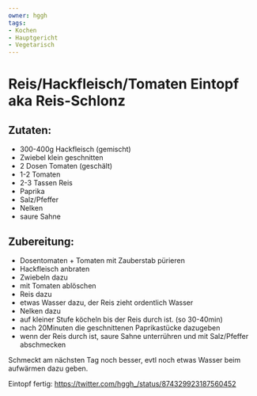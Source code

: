 ```yaml
---
owner: hggh
tags:
- Kochen
- Hauptgericht
- Vegetarisch
---
```

Reis/Hackfleisch/Tomaten Eintopf aka Reis-Schlonz
===================================================


Zutaten:
-----------------
 * 300-400g Hackfleisch (gemischt)
 * Zwiebel klein geschnitten
 * 2 Dosen Tomaten (geschält)
 * 1-2 Tomaten
 * 2-3 Tassen Reis
 * Paprika
 * Salz/Pfeffer
 * Nelken
 * saure Sahne


 Zubereitung:
-------------

 - Dosentomaten + Tomaten mit Zauberstab pürieren
 - Hackfleisch anbraten
 - Zwiebeln dazu
 - mit Tomaten ablöschen
 - Reis dazu
 - etwas Wasser dazu, der Reis zieht ordentlich Wasser
 - Nelken dazu
 - auf kleiner Stufe köcheln bis der Reis durch ist. (so 30-40min)
 - nach 20Minuten die geschnittenen Paprikastücke dazugeben
 - wenn der Reis durch ist, saure Sahne unterrühren und mit Salz/Pfeffer abschmecken


Schmeckt am nächsten Tag noch besser, evtl noch etwas Wasser beim aufwärmen dazu geben.


Eintopf fertig:
https://twitter.com/hggh_/status/874329923187560452
